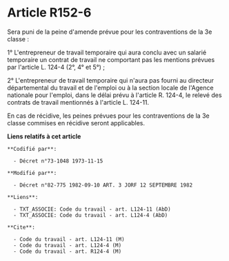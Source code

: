 # Article R152-6

Sera puni de la peine d'amende prévue pour les contraventions de la 3e classe :

1° L'entrepreneur de travail temporaire qui aura conclu avec un salarié temporaire un contrat de travail ne comportant pas
les mentions prévues par l'article L. 124-4 (2°, 4° et 5°) ;

2° L'entrepreneur de travail temporaire qui n'aura pas fourni au directeur départemental du travail et de l'emploi ou à la
section locale de l'Agence nationale pour l'emploi, dans le délai prévu à l'article R. 124-4, le relevé des contrats de
travail mentionnés à l'article L. 124-11.

En cas de récidive, les peines prévues pour les contraventions de la 3e classe commises en récidive seront applicables.

**Liens relatifs à cet article**

	**Codifié par**:

	  - Décret n°73-1048 1973-11-15

	**Modifié par**:

	  - Décret n°82-775 1982-09-10 ART. 3 JORF 12 SEPTEMBRE 1982

	**Liens**:

	  - TXT_ASSOCIE: Code du travail - art. L124-11 (AbD)
	  - TXT_ASSOCIE: Code du travail - art. L124-4 (AbD)

	**Cite**:

	  - Code du travail - art. L124-11 (M)
	  - Code du travail - art. L124-4 (M)
	  - Code du travail - art. R124-4 (M)

